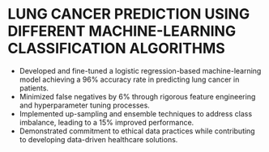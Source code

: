 # LUNG CANCER PREDICTION USING DIFFERENT MACHINE-LEARNING CLASSIFICATION ALGORITHMS
- Developed and fine-tuned a logistic regression-based machine-learning model achieving a 96% accuracy rate in predicting lung    cancer in patients.
- Minimized false negatives by 6% through rigorous feature engineering and hyperparameter tuning processes.
- Implemented up-sampling and ensemble techniques to address class imbalance, leading to a 15% improved performance.
- Demonstrated commitment to ethical data practices while contributing to developing data-driven healthcare solutions.

